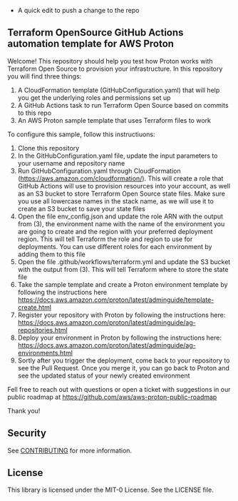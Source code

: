 - A quick edit to push a change to the repo

## Terraform OpenSource GitHub Actions automation template for AWS Proton

Welcome! This repository should help you test how Proton works with Terraform Open Source to provision your infrastructure. In this repository you will find three things:

1. A CloudFormation template (GitHubConfiguration.yaml) that will help you get the underlying roles and permissions set up
2. A GitHub Actions task to run Terraform Open Source based on commits to this repo
3. An AWS Proton sample template that uses Terraform files to work

To configure this sample, follow this instructiuons:
1. Clone this repository
2. In the GitHubConfiguration.yaml file, update the input parameters to your username and repository name
3. Run GitHubConfiguration.yaml through CloudFormation (https://aws.amazon.com/cloudformation/). This will create a role that GitHub Actions will use to provision resources into your account, as well as an S3 bucket to store Terraform Open Source state files. Make sure you use all lowercase names in the stack name, as we will use it to create an S3 bucket to save your state files
4. Open the file env_config.json and update the role ARN with the output from (3), the environment name with the name of the environment you are going to create and the region with your preferred deployment region. This will tell Terraform the role and region to use for deployments. You can use different roles for each environment by adding them to this file
5. Open the file .github/workflows/terraform.yml and update the S3 bucket with the output from (3). This will tell Terraform where to store the state file
6. Take the sample template and create a Proton environment template by following the instructions here https://docs.aws.amazon.com/proton/latest/adminguide/template-create.html
7. Register your repository with Proton by following the instructions here: https://docs.aws.amazon.com/proton/latest/adminguide/ag-repositories.html
8. Deploy your environment in Proton by following the instructions here: https://docs.aws.amazon.com/proton/latest/adminguide/ag-environments.html
9. Sortly after you trigger the deployment, come back to your repository to see the Pull Request. Once you merge it, you can go back to Proton and see the updated status of your newly created environment

Fell free to reach out with questions or open a ticket with suggestions in our public roadmap at https://github.com/aws/aws-proton-public-roadmap

Thank you!


## Security

See [CONTRIBUTING](CONTRIBUTING.md#security-issue-notifications) for more information.

## License

This library is licensed under the MIT-0 License. See the LICENSE file.


